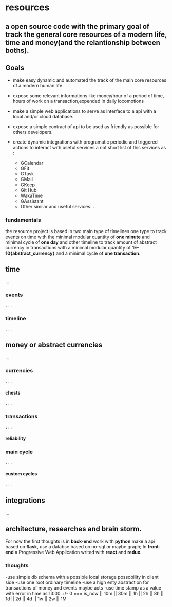 # resources

## a open source code with the primary goal of track the general core resources of a modern life, time and money(and the relantionship between boths).

## Goals

- make easy dynamic and automated the track of the main core resources of a modern human life.
- expose some relevant informations like money/hour of a period of time, hours of work on a transaction,expended in daily locomotions
- make a simple web applications to serve as interface to a api with a local and/or cloud database.
- expose a simple contract of api to be used as friendly as possible for others developers.
- create dynamic integrations with programatic periodic and triggered actions to interact with useful services a not short list of this services as : 

  - GCalendar
  - GFit
  - GTask
  - GMail
  - GKeep
  - Git Hub
  - WakaTime
  - GAssistant
  - Other similar and useful services... 

### fundamentals

the resource project is based in two main type of timelines one type to track events on time with the minimal modular quantity of **one minute** and minimal cycle of **one day** and other timeline to track amount of abstract currency in transactions with a minimal modular quantity of **1E-10{abstract_currency}** and a minimal cycle of **one transaction**.



## time
  ...
  ### events
    ...
  ### timeline
    ...
## money or abstract currencies 
  ...

  ### currencies
    ...
   #### chests
    ...
  ### transactions
    ...
   #### reliability

  ### main cycle
    ...
  #### custom cycles
    ...

## integrations
  ...
## architecture, researches and brain storm.

For now the first thoughts is in **back-end** work with **python** make a api based on **flask**, use a databse based on no-sql or maybe graph; In **front-end** a Progressive Web Application writed with **react** and **redux**.

### thoughts
-use simple db schema with a possible local storage possobility in client side
-use one root ordinary timeline 
-use a high enty abstraction for transactions of money and events maybe acts
-use time stamp as a value with error in time as 13:00 +/- 0 === is_now || 10m || 30m || 1h || 2h || 8h || 1d || 2d || 4d || 1w || 2w || 1M
